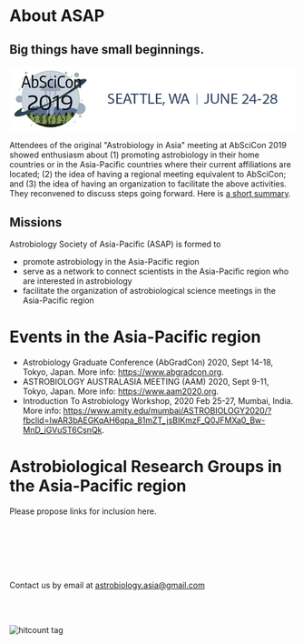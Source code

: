# About ASAP

## Big things have small beginnings.

![Image of AbSciCon2019 logo](/images/AbSciCon2019_logo.jpg)

Attendees of the original "Astrobiology in Asia" meeting at AbSciCon 2019 showed enthusiasm about (1) promoting astrobiology in their home countries or in the Asia-Pacific countries where their current affiliations are located; (2) the idea of having a regional meeting equivalent to AbSciCon; and (3) the idea of having an organization to facilitate the above activities. They reconvened to discuss steps going forward. Here is <a href="/pdfs/AbSciCon_AsiaPacific_20190628_v2.pdf" target="_blank">a short summary</a>.

## Missions

Astrobiology Society of Asia-Pacific (ASAP) is formed to
* promote astrobiology in the Asia-Pacific region
* serve as a network to connect scientists in the Asia-Pacific region who are interested in astrobiology
* facilitate the organization of astrobiological science meetings in the Asia-Pacific region

# Events in the Asia-Pacific region
* Astrobiology Graduate Conference (AbGradCon) 2020, Sept 14-18, Tokyo, Japan. More info: <a href="https://www.abgradcon.org/" target="_blank">https://www.abgradcon.org</a>.
* ASTROBIOLOGY AUSTRALASIA MEETING (AAM) 2020, Sept 9-11, Tokyo, Japan. More info: <a href="https://www.aam2020.org/" target="_blank">https://www.aam2020.org</a>.
* Introduction To Astrobiology Workshop, 2020 Feb 25-27, Mumbai, India. More info: <a href="https://www.amity.edu/mumbai/ASTROBIOLOGY2020/?fbclid=IwAR3bAEGKqAH6qpa_81mZT_jsBIKmzF_Q0JFMXa0_Bw-MnD_iGVuST6CsnQk" target="_blank">https://www.amity.edu/mumbai/ASTROBIOLOGY2020/?fbclid=IwAR3bAEGKqAH6qpa_81mZT_jsBIKmzF_Q0JFMXa0_Bw-MnD_iGVuST6CsnQk</a>.

# Astrobiological Research Groups in the Asia-Pacific region
Please propose links for inclusion here.


<br> 
<br> 
<br> 
<br> 
<br> 

Contact us by email at <astrobiology.asia@gmail.com>

<br> 
<br> 

![hitcount tag](https://hitcounter.pythonanywhere.com/count/tag.svg?url=https%3A%2F%2Fwww.astrobiology.asia%2F)
